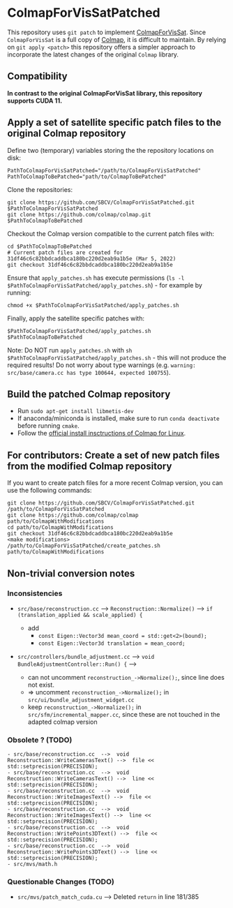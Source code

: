 # ColmapForVisSatPatched
This repository uses ```git patch``` to implement [ColmapForVisSat](https://github.com/Kai-46/ColmapForVisSat). Since ```ColmapForVisSat``` is a full copy of [Colmap](https://github.com/colmap/colmap), it is difficult to maintain. By relying on ```git apply <patch>``` this repository offers a simpler approach to incorporate the latest changes of the original ```Colmap``` library.

## Compatibility

**In contrast to the original ColmapForVisSat library, this repository supports CUDA 11.**

## Apply a set of satellite specific patch files to the original Colmap repository
Define two (temporary) variables storing the the repository locations on disk:
```
PathToColmapForVisSatPatched="/path/to/ColmapForVisSatPatched"
PathToColmapToBePatched="path/to/ColmapToBePatched"
```
Clone the repositories:
```
git clone https://github.com/SBCV/ColmapForVisSatPatched.git $PathToColmapForVisSatPatched
git clone https://github.com/colmap/colmap.git $PathToColmapToBePatched
```
Checkout the Colmap version compatible to the current patch files with:
```
cd $PathToColmapToBePatched
# Current patch files are created for 31df46c6c82bbdcaddbca180bc220d2eab9a1b5e (Mar 5, 2022)
git checkout 31df46c6c82bbdcaddbca180bc220d2eab9a1b5e
```
Ensure that `apply_patches.sh` has execute permissions (`ls -l $PathToColmapForVisSatPatched/apply_patches.sh`) - for example by running:
```
chmod +x $PathToColmapForVisSatPatched/apply_patches.sh
```
Finally, apply the satellite specific patches with:
```
$PathToColmapForVisSatPatched/apply_patches.sh $PathToColmapToBePatched
```
Note: Do NOT run `apply_patches.sh` with `sh $PathToColmapForVisSatPatched/apply_patches.sh` - this will not produce the required results! Do not worry about type warnings (e.g. ```warning: src/base/camera.cc has type 100644, expected 100755```).


## Build the patched Colmap repository
- Run ```sudo apt-get install libmetis-dev```
- If anaconda/miniconda is installed, make sure to run ```conda deactivate``` before running ```cmake```.
- Follow the [official install insctructions of Colmap for Linux](https://colmap.github.io/install.html#linux).

## For contributors: Create a set of new patch files from the modified Colmap repository
If you want to create patch files for a more recent Colmap version, you can use the following commands:
```
git clone https://github.com/SBCV/ColmapForVisSatPatched.git /path/to/ColmapForVisSatPatched
git clone https://github.com/colmap/colmap path/to/ColmapWithModifications
cd path/to/ColmapWithModifications
git checkout 31df46c6c82bbdcaddbca180bc220d2eab9a1b5e
<make modifications>
/path/to/ColmapForVisSatPatched/create_patches.sh path/to/ColmapWithModifications
```
## Non-trivial conversion notes

### Inconsistencies
- ```src/base/reconstruction.cc```  -->  ```Reconstruction::Normalize()``` -->  ```if (translation_applied && scale_applied) {```
  - add
    - ```const Eigen::Vector3d mean_coord = std::get<2>(bound);```
    - ```const Eigen::Vector3d translation = mean_coord;```

- ```src/controllers/bundle_adjustment.cc``` --> ```void BundleAdjustmentController::Run() {``` -->
  - can not uncomment ```reconstruction_->Normalize();```, since line does not exist.
  - => uncomment ```reconstruction_->Normalize();``` in ```src/ui/bundle_adjustment_widget.cc```
  - keep ```reconstruction_->Normalize();``` in ```src/sfm/incremental_mapper.cc```, since these are not touched in the adapted colmap version

### Obsolete ? (TODO)
```
- src/base/reconstruction.cc  -->  void Reconstruction::WriteCamerasText() -->  file << std::setprecision(PRECISION);
- src/base/reconstruction.cc  -->  void Reconstruction::WriteCamerasText() -->  line << std::setprecision(PRECISION);
- src/base/reconstruction.cc  -->  void Reconstruction::WriteImagesText() -->  file << std::setprecision(PRECISION);
- src/base/reconstruction.cc  -->  void Reconstruction::WriteImagesText() -->  line << std::setprecision(PRECISION);
- src/base/reconstruction.cc  -->  void Reconstruction::WritePoints3DText() -->  file << std::setprecision(PRECISION);
- src/base/reconstruction.cc  -->  void Reconstruction::WritePoints3DText() -->  line << std::setprecision(PRECISION);
- src/mvs/math.h
```

### Questionable Changes (TODO)
- ```src/mvs/patch_match_cuda.cu``` --> Deleted ```return``` in line 181/385
